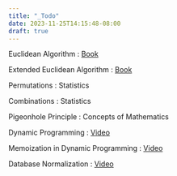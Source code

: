 ```yaml
---
title: "_Todo"
date: 2023-11-25T14:15:48-08:00
draft: true
---
```


Euclidean Algorithm
: [Book](https://learn.zybooks.com/zybook/WGUC9602018/chapter/2/section/10)

Extended Euclidean Algorithm
: [Book](https://learn.zybooks.com/zybook/WGUC9602018/chapter/2/section/11)

Permutations
: Statistics

Combinations
: Statistics

Pigeonhole Principle
: Concepts of Mathematics

Dynamic Programming
: [Video](https://www.youtube.com/watch?v=oBt53YbR9Kk)

Memoization in Dynamic Programming
: [Video](https://www.youtube.com/watch?v=oBt53YbR9Kk)

Database Normalization
: [Video](https://www.youtube.com/watch?v=GFQaEYEc8_8)